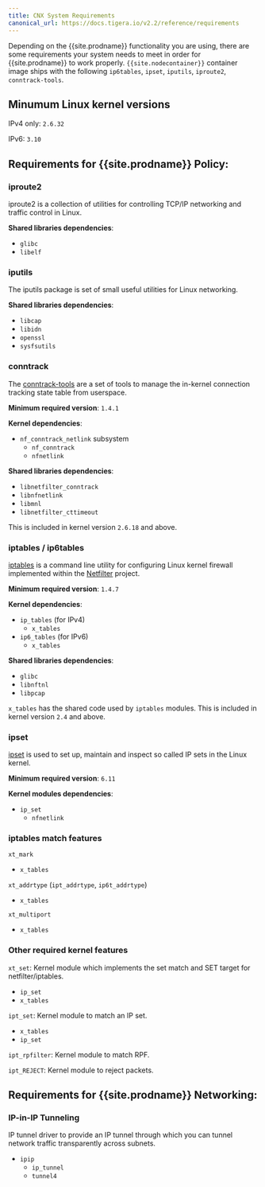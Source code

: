 ```yaml
---
title: CNX System Requirements
canonical_url: https://docs.tigera.io/v2.2/reference/requirements
---
```


Depending on the {{site.prodname}} functionality you are using, there are some requirements your system needs to meet in order for {{site.prodname}} to work properly.
`{{site.nodecontainer}}` container image ships with the following `ip6tables`, `ipset`, `iputils`, `iproute2`, `conntrack-tools`.

## Minumum Linux kernel versions

IPv4 only: `2.6.32`

IPv6: `3.10`

## Requirements for {{site.prodname}} Policy:

### iproute2

 iproute2 is a collection of utilities for controlling TCP/IP networking and traffic control in Linux.

 **Shared libraries dependencies**:
  - `glibc`
  - `libelf`

### iputils

The iputils package is set of small useful utilities for Linux networking.

 **Shared libraries dependencies**:
  - `libcap`
  - `libidn`
  - `openssl`
  - `sysfsutils`

### conntrack

The [conntrack-tools](http://www.netfilter.org/projects/conntrack-tools/index.html) are a set of tools to manage the in-kernel connection tracking state table from userspace.

 **Minimum required version**: `1.4.1`

 **Kernel dependencies**:
 - `nf_conntrack_netlink` subsystem
    - `nf_conntrack`
    - `nfnetlink`

 **Shared libraries dependencies**:
  - `libnetfilter_conntrack`
  - `libnfnetlink`
  - `libmnl`
  - `libnetfilter_cttimeout`

This is included in kernel version `2.6.18` and above.

### iptables / ip6tables

[iptables](http://www.netfilter.org/projects/iptables/index.html) is a command line utility for configuring Linux kernel firewall implemented within the [Netfilter](http://www.netfilter.org) project.

 **Minimum required version**: `1.4.7`

 **Kernel dependencies**:
 - `ip_tables` (for IPv4)
    - `x_tables`
 - `ip6_tables` (for IPv6)
    - `x_tables`

 **Shared libraries dependencies**:
  - `glibc`
  - `libnftnl`
  - `libpcap`

`x_tables` has the shared code used by `iptables` modules.
 This is included in kernel version `2.4` and above.

### ipset

[ipset](http://ipset.netfilter.org/) is used to set up, maintain and inspect so called IP sets in the Linux kernel.

 **Minimum required version**: `6.11`

 **Kernel modules dependencies**:
 - `ip_set`
    - `nfnetlink`

### iptables match features

`xt_mark`
   - `x_tables`

`xt_addrtype` (`ipt_addrtype`, `ip6t_addrtype`)
   - `x_tables`

`xt_multiport`
   - `x_tables`

### Other required kernel features

`xt_set`: Kernel module which implements the set match and SET target for netfilter/iptables.
 - `ip_set`
 - `x_tables`

`ipt_set`: Kernel module to match an IP set.
 - `x_tables`
 - `ip_set`

`ipt_rpfilter`: Kernel module to match RPF.

`ipt_REJECT`: Kernel module to reject packets.

## Requirements for {{site.prodname}} Networking:

### IP-in-IP Tunneling

IP tunnel driver to provide an IP tunnel through which you can tunnel network traffic transparently across subnets.

 - `ipip`
    - `ip_tunnel`
    - `tunnel4`

